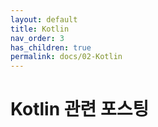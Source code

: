 ```yaml
---
layout: default
title: Kotlin
nav_order: 3
has_children: true
permalink: docs/02-Kotlin
---
```


# Kotlin 관련 포스팅
